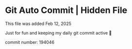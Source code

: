 # Git Auto Commit | Hidden File

This file was added Feb 12, 2025

Just for fun and keeping my daily git commit active 🤪

commit number: 194046
